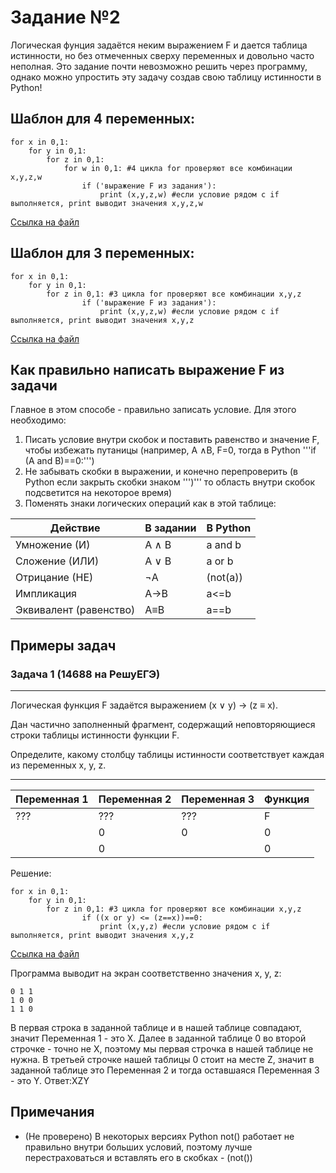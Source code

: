 # Задание №2
Логическая фунция задаётся неким выражением F и дается таблица истинности, но без отмеченных сверху переменных и довольно часто неполная.
Это задание почти невозможно решить через программу, однако можно упростить эту задачу создав свою таблицу истинности в Python!
## Шаблон для 4 переменных:
```
for x in 0,1:
    for y in 0,1:
        for z in 0,1:
            for w in 0,1: #4 цикла for проверяют все комбинации x,y,z,w
                if ('выражение F из задания'): 
                    print (x,y,z,w) #если условие рядом с if выполняется, print выводит значения x,y,z,w
```
[Ссылка на файл](https://github.com/fagirton/Inf_EGE_templates/blob/0540f75f0b8010244c5f4297e909470b356f5c24/templates/ex2-4variables.py)

## Шаблон для 3 переменных:
```
for x in 0,1:
    for y in 0,1:
        for z in 0,1: #3 цикла for проверяют все комбинации x,y,z
                if ('выражение F из задания'): 
                    print (x,y,z,w) #если условие рядом с if выполняется, print выводит значения x,y,z
```
[Ссылка на файл](https://github.com/fagirton/Inf_EGE_templates/blob/0540f75f0b8010244c5f4297e909470b356f5c24/templates/ex2-3variables.py)

## Как правильно написать выражение F из задачи
Главное в этом способе - правильно записать условие. Для этого необходимо:

1. Писать условие внутри скобок и поставить равенство и значение F, чтобы избежать путаницы (например, A &and;B, F=0, тогда в Python '''if (A and B)==0:''')
2. Не забывать скобки в выражении, и конечно перепроверить (в Python если закрыть скобки знаком ''')''' то область внутри скобок подсветится на некоторое время)
3. Поменять знаки логических операций как в этой таблице:

| Действие | В задании  | В Python |
| --- | --- | --- |
| Умножение (И)  | A &and; B | a and b  |
| Сложение (ИЛИ) | A &or; B  | a or b  |
| Отрицание (НЕ) | &not;A | (not(a)) |
| Импликация | A&rarr;B | a<=b |
| Эквивалент (равенство) | A&equiv;B | a==b |

## Примеры задач
### Задача 1 (14688 на РешуЕГЭ)
***
Ло­ги­че­ская функ­ция F задаётся вы­ра­же­ни­ем (x ∨ y) → (z ≡ x).

Дан ча­стич­но за­пол­нен­ный фраг­мент, со­дер­жа­щий не­по­вто­ря­ю­щи­е­ся стро­ки таб­ли­цы ис­тин­но­сти функ­ции F.

Опре­де­ли­те, ка­ко­му столб­цу таб­ли­цы ис­тин­но­сти со­от­вет­ству­ет каж­дая из пе­ре­мен­ных x, y, z.
***
| Переменная 1 |Переменная 2 | Переменная 3 | Функция |
| --- | --- | --- | --- |
| ??? | ??? | ??? | F |
| | 0 | 0 | 0 |
| | 0 | | 0 |

Решение:

```
for x in 0,1:
    for y in 0,1:
        for z in 0,1: #3 цикла for проверяют все комбинации x,y,z
                if ((x or y) <= (z==x))==0: 
                    print (x,y,z) #если условие рядом с if выполняется, print выводит значения x,y,z
```
[Ссылка на файл](https://github.com/fagirton/Inf_EGE_templates/blob/38638d1c9c31b3b89f8212e47b22256c93d4cac2/examples/ex2-example1.py)

Программа выводит на экран соответственно значения x, y, z:
```
0 1 1
1 0 0
1 1 0
```

В первая строка в заданной таблице и в нашей таблице совпадают, значит Переменная 1 - это X. Далее в заданной таблице 0 во второй строчке - точно не X, поэтому мы первая строчка в нашей таблице не нужна. В третьей строчке нашей таблицы 0 стоит на месте Z, значит в заданной таблице это Переменная 2 и тогда оставшаяся Переменная 3 - это Y.
Ответ:XZY


## Примечания
- (Не проверено) В некоторых версиях Python not() работает не правильно внутри больших условий, поэтому лучше перестраховаться и вставлять его в скобках - (not())
